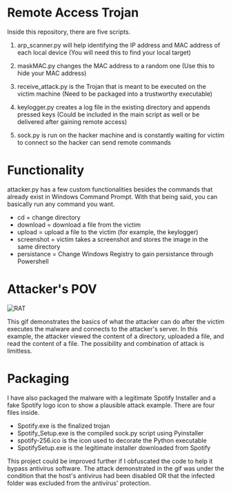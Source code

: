 # Remote Access Trojan

Inside this repository, there are five scripts.

1. arp_scanner.py will help identifying the IP address and MAC address of each local device (You will need this to find your local target)
2. maskMAC.py changes the MAC address to a random one (Use this to hide your MAC address)

3. receive_attack.py is the Trojan that is meant to be executed on the victim machine (Need to be packaged into a trustworthy executable)
4. keylogger.py creates a log file in the existing directory and appends pressed keys (Could be included in the main script as well or be delivered after gaining remote access)
5. sock.py is run on the hacker machine and is constantly waiting for victim to connect so the hacker can send remote commands

# Functionality

attacker.py has a few custom functionalities besides the commands that already exist in Windows Command Prompt. With that being said, you can basically run any command you want.
   - cd = change directory
   - download <filename> = download a file from the victim
   - upload <filename> = upload a file to the victim (for example, the keylogger)
   - screenshot = victim takes a screenshot and stores the image in the same directory
   - persistance = Change Windows Registry to gain persistance through Powershell

# Attacker's POV
    
![RAT](https://user-images.githubusercontent.com/81070073/139211842-1094cbe0-649f-4ceb-a081-d20c510cc77f.gif)

    
This gif demonstrates the basics of what the attacker can do after the victim executes the malware and connects to the attacker's server. In this example, the attacker viewed the content of a directory, uploaded a file, and read the content of a file. The possibility and combination of attack is limitless.
# Packaging

I have also packaged the malware with a legitimate Spotify Installer and a fake Spotify logo icon to show a plausible attack example.
There are four files inside.
- Spotify.exe is the finalized trojan
- Spotify_Setup.exe is the compiled sock.py script using Pyinstaller
- spotify-256.ico is the icon used to decorate the Python executable
- SpotifySetup.exe is the legitimate installer downloaded from Spotify

This project could be improved further if I obfuscated the code to help it bypass antivirus software.
The attack demonstrated in the gif was under the condition that the host's antivirus had been disabled OR
that the infected folder was excluded from the antivirus' protection.

